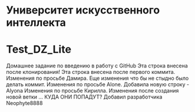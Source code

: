 # Университет искусственного интеллекта

# Test_DZ_Lite

Домашнее задание по введению в работу с GitHub
Эта строка внесена после клонирования!
Эта строка внесена после первого коммита.
Изменения по просьбе Дамира.
Еще изменения что бы не стыдно было делать коммит.
Изменения по просьбе Alone.
Добавила новую строку - Alyona
Изменения по просьбе Кирилла.
Изменения после создания новой ветки ... КУДА ОНИ ПОПАДУТ?
Добавил разработчика Neophyte8888
